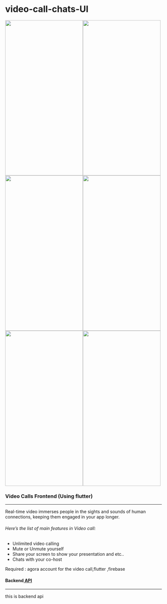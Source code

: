 # video-call-chats-UI

<img src="https://user-images.githubusercontent.com/81271552/203243295-6d296514-6832-4704-8798-34337897e59b.jpeg" width="250" height="500"><img src="https://user-images.githubusercontent.com/81271552/203243291-a854f832-7eda-401b-b7ee-6907f3e8adf2.jpeg" width="250" height="500"><img src="https://user-images.githubusercontent.com/81271552/203243292-78c2a5f7-114e-4d8d-a322-db929f8bfa4e.jpeg" width="250" height="500"><img src="https://user-images.githubusercontent.com/81271552/203243290-237b01e6-e200-41de-84f3-1334d11a2d48.jpeg" width="250" height="500"><img src="https://user-images.githubusercontent.com/81271552/203243287-4465a801-09a4-4973-9242-394e32275683.jpeg" width="250" height="500"><img src="https://user-images.githubusercontent.com/81271552/203243285-1eee07f2-b038-4c86-af05-6136cb7dfc41.jpeg" width="250" height="500">

<h3>Video Calls Frontend (Using flutter)</h3>
<hr>

Real-time video immerses people in the sights and sounds of human connections, keeping them engaged in your app longer.

<h6>Here’s the list of main features in Video call:</h6>
<ul>
  <li>Unlimited video calling</li>
  <li>Mute or Unmute yourself</li>
  <li>Share your screen to show your presentation and etc..</li>
  <li>Chats with your co-host</li>
</ul>

Required : agora account for the video call,flutter ,firebase

<h4>Backend<a href="https://github.com/TiwariShivam201/video-call-chats-UI"> API</a></h4>
<hr>
this is backend api

